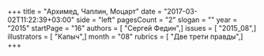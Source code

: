 +++
title = "Архимед, Чаплин, Моцарт"
date = "2017-03-02T11:22:39+03:00"
side = "left"
pagesCount = "2"
slogan = ""
year = "2015"
startPage = "16"
authors = [ "Сергей Федин",]
issues = [ "2015_08",]
illustrators = [ "Капыч",]
month = "08"
rubrics = [ "Две трети правды",]
+++
